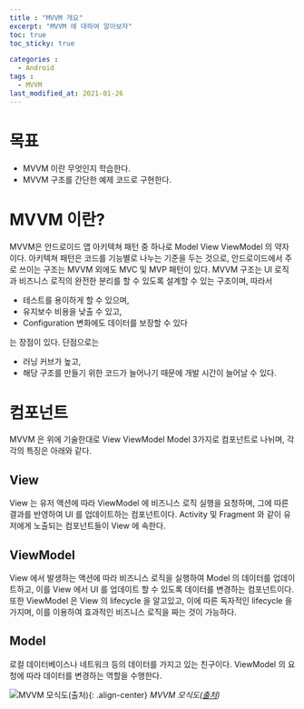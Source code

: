 ```yaml
---
title : "MVVM 개요"
excerpt: "MVVM 에 대하여 알아보자"
toc: true
toc_sticky: true

categories :
  - Android 
tags : 
  - MVVM 
last_modified_at: 2021-01-26
---
```


# 목표

- MVVM 이란 무엇인지 학습한다.
- MVVM 구조를 간단한 예제 코드로 구현한다.

# MVVM 이란?

MVVM은 안드로이드 앱 아키텍쳐 패턴 중 하나로 Model View ViewModel 의 약자이다. 아키텍쳐 패턴은 코드를 기능별로 나누는 기준을 두는 것으로, 안드로이드에서 주로 쓰이는 구조는 MVVM 외에도 MVC 및 MVP 패턴이 있다. MVVM 구조는 UI 로직과 비즈니스 로직의 완전한 분리를 할 수 있도록 설계할 수 있는 구조이며, 따라서 

- 테스트를 용이하게 할 수 있으며,
- 유지보수 비용을 낮출 수 있고,
- Configuration 변화에도 데이터를 보장할 수 있다

는 장점이 있다. 단점으로는 

- 러닝 커브가 높고,
- 해당 구조를 만들기 위한 코드가 늘어나기 때문에 개발 시간이 늘어날 수 있다.

# 컴포넌트

MVVM 은 위에 기술한대로 View ViewModel Model 3가지로 컴포넌트로 나뉘며, 각각의 특징은 아래와 같다. 

## View

View 는 유저 액션에 따라 ViewModel 에 비즈니스 로직 실행을 요청하며, 그에 따른 결과를 반영하여 UI 를 업데이트하는 컴포넌트이다. Activity 및 Fragment 와 같이 유저에게 노출되는 컴포넌트들이 View 에 속한다. 

## ViewModel

View 에서 발생하는 액션에 따라 비즈니스 로직을 실행하여 Model 의 데이터를 업데이트하고, 이를 View 에서 UI 를 업데이트 할 수 있도록 데이터를 변경하는 컴포넌트이다. 또한 ViewModel 은 View 의 lifecycle 을 알고있고, 이에 따른 독자적인 lifecycle 을 가지며, 이를 이용하여 효과적인 비즈니스 로직을 짜는 것이 가능하다. 

## Model

로컬 데이터베이스나 네트워크 등의 데이터를 가지고 있는 친구이다. ViewModel 의 요청에 따라 데이터를 변경하는 역할을 수행한다. 

![MVVM 모식도([출처](https://docs.microsoft.com/en-us/xamarin/xamarin-forms/enterprise-application-patterns/mvvm))](https://thkim9373.github.io/assets/images/mvvm_image1.png){: .align-center}
*MVVM 모식도([출처](https://docs.microsoft.com/en-us/xamarin/xamarin-forms/enterprise-application-patterns/mvvm))*
